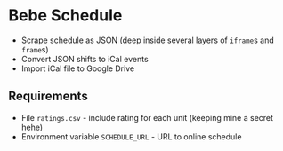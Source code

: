 # Bebe Schedule

- Scrape schedule as JSON (deep inside several layers of `iframe`s and `frame`s)
- Convert JSON shifts to iCal events
- Import iCal file to Google Drive

## Requirements

- File `ratings.csv` - include rating for each unit (keeping mine a secret hehe)
- Environment variable `SCHEDULE_URL` - URL to online schedule
